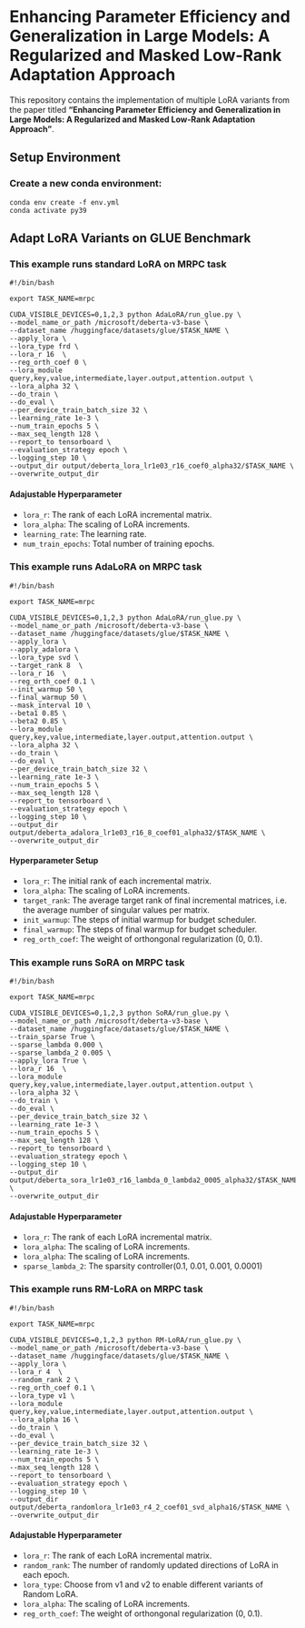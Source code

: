 # Enhancing Parameter Efficiency and Generalization in Large Models: A Regularized and Masked Low-Rank Adaptation Approach

This repository contains the implementation of multiple LoRA variants from the paper titled **“Enhancing Parameter Efficiency and Generalization in Large Models: A Regularized and Masked Low-Rank Adaptation Approach”**. 


## Setup Environment

### Create a new conda environment:
```
conda env create -f env.yml
conda activate py39
```

## Adapt LoRA Variants on GLUE Benchmark

### This example runs standard LoRA on MRPC task

```
#!/bin/bash

export TASK_NAME=mrpc

CUDA_VISIBLE_DEVICES=0,1,2,3 python AdaLoRA/run_glue.py \
--model_name_or_path /microsoft/deberta-v3-base \
--dataset_name /huggingface/datasets/glue/$TASK_NAME \
--apply_lora \
--lora_type frd \
--lora_r 16  \
--reg_orth_coef 0 \
--lora_module query,key,value,intermediate,layer.output,attention.output \
--lora_alpha 32 \
--do_train \
--do_eval \
--per_device_train_batch_size 32 \
--learning_rate 1e-3 \
--num_train_epochs 5 \
--max_seq_length 128 \
--report_to tensorboard \
--evaluation_strategy epoch \
--logging_step 10 \
--output_dir output/deberta_lora_lr1e03_r16_coef0_alpha32/$TASK_NAME \
--overwrite_output_dir
```

#### Adajustable Hyperparameter 

+ `lora_r`: The rank of each LoRA incremental matrix. 
+ `lora_alpha`: The scaling of LoRA increments.
+ `learning_rate`: The learning rate.
+ `num_train_epochs`: Total number of training epochs.


### This example runs AdaLoRA on MRPC task

```
#!/bin/bash

export TASK_NAME=mrpc

CUDA_VISIBLE_DEVICES=0,1,2,3 python AdaLoRA/run_glue.py \
--model_name_or_path /microsoft/deberta-v3-base \
--dataset_name /huggingface/datasets/glue/$TASK_NAME \
--apply_lora \
--apply_adalora \
--lora_type svd \
--target_rank 8  \
--lora_r 16  \
--reg_orth_coef 0.1 \
--init_warmup 50 \
--final_warmup 50 \
--mask_interval 10 \
--beta1 0.85 \
--beta2 0.85 \
--lora_module query,key,value,intermediate,layer.output,attention.output \
--lora_alpha 32 \
--do_train \
--do_eval \
--per_device_train_batch_size 32 \
--learning_rate 1e-3 \
--num_train_epochs 5 \
--max_seq_length 128 \
--report_to tensorboard \
--evaluation_strategy epoch \
--logging_step 10 \
--output_dir output/deberta_adalora_lr1e03_r16_8_coef01_alpha32/$TASK_NAME \
--overwrite_output_dir
```

#### Hyperparameter Setup

+ `lora_r`: The initial rank of each incremental matrix. 
+ `lora_alpha`: The scaling of LoRA increments.
+ `target_rank`: The average target rank of final incremental matrices, i.e. the average number of singular values per matrix. 
+ `init_warmup`: The steps of initial warmup for budget scheduler.
+ `final_warmup`: The steps of final warmup for budget scheduler.
+ `reg_orth_coef`: The weight of orthongonal regularization (0, 0.1).

### This example runs SoRA on MRPC task

```
#!/bin/bash

export TASK_NAME=mrpc

CUDA_VISIBLE_DEVICES=0,1,2,3 python SoRA/run_glue.py \
--model_name_or_path /microsoft/deberta-v3-base \
--dataset_name /huggingface/datasets/glue/$TASK_NAME \
--train_sparse True \
--sparse_lambda 0.000 \
--sparse_lambda_2 0.005 \
--apply_lora True \
--lora_r 16  \
--lora_module query,key,value,intermediate,layer.output,attention.output \
--lora_alpha 32 \
--do_train \
--do_eval \
--per_device_train_batch_size 32 \
--learning_rate 1e-3 \
--num_train_epochs 5 \
--max_seq_length 128 \
--report_to tensorboard \
--evaluation_strategy epoch \
--logging_step 10 \
--output_dir output/deberta_sora_lr1e03_r16_lambda_0_lambda2_0005_alpha32/$TASK_NAME \
--overwrite_output_dir
```

#### Adajustable Hyperparameter 

+ `lora_r`: The rank of each LoRA incremental matrix. 
+ `lora_alpha`: The scaling of LoRA increments.
+ `lora_alpha`: The scaling of LoRA increments.
+ `sparse_lambda_2`: The sparsity controller(0.1, 0.01, 0.001, 0.0001)



### This example runs RM-LoRA on MRPC task

```
#!/bin/bash

export TASK_NAME=mrpc

CUDA_VISIBLE_DEVICES=0,1,2,3 python RM-LoRA/run_glue.py \
--model_name_or_path /microsoft/deberta-v3-base \
--dataset_name /huggingface/datasets/glue/$TASK_NAME \
--apply_lora \
--lora_r 4  \
--random_rank 2 \
--reg_orth_coef 0.1 \
--lora_type v1 \
--lora_module query,key,value,intermediate,layer.output,attention.output \
--lora_alpha 16 \
--do_train \
--do_eval \
--per_device_train_batch_size 32 \
--learning_rate 1e-3 \
--num_train_epochs 5 \
--max_seq_length 128 \
--report_to tensorboard \
--evaluation_strategy epoch \
--logging_step 10 \
--output_dir output/deberta_randomlora_lr1e03_r4_2_coef01_svd_alpha16/$TASK_NAME \
--overwrite_output_dir
```

#### Adajustable Hyperparameter 

+ `lora_r`: The rank of each LoRA incremental matrix. 
+ `random_rank`: The number of randomly updated directions of LoRA in each epoch.
+ `lora_type`: Choose from v1 and v2 to enable different variants of Random LoRA.
+ `lora_alpha`: The scaling of LoRA increments.
+ `reg_orth_coef`: The weight of orthongonal regularization (0, 0.1).
